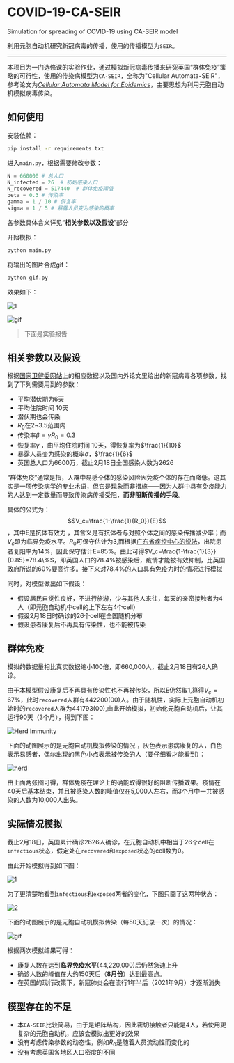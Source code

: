 # COVID-19-CA-SEIR
Simulation for spreading of COVID-19 using CA-SEIR model

利用元胞自动机研究新冠病毒的传播，使用的传播模型为`SEIR`。

---

本项目为一门选修课的实验作业，通过模拟新冠病毒传播来研究英国“群体免疫”策略的可行性，使用的传染病模型为`CA-SEIR`，全称为"Cellular Automata-SEIR"，参考论文为[*Cellular Automata Model for Epidemics*](http://csc.ucdavis.edu/~chaos/courses/nlp/Projects2008/SharonChang/Report.pdf)，主要思想为利用元胞自动机模拟病毒传染。

## 如何使用

安装依赖：

```bash
pip install -r requirements.txt
```

进入`main.py`，根据需要修改参数：

```python
N = 660000 # 总人口
N_infected = 26  # 初始感染人口
N_recovered = 517440  # 群体免疫阈值
beta = 0.3 # 传染率
gamma = 1 / 10 # 恢复率
sigma = 1 / 5 # 暴露人员变为感染的概率
```

各参数具体含义详见“**相关参数以及假设**”部分

开始模拟：

```bash
python main.py
```

将输出的图片合成gif：

```bash
python gif.py
```

效果如下：

![1](./pics/3.png)

![gif](./pics/demo.gif)

> 下面是实验报告

## 相关参数以及假设

根据[国家卫健委网站](http://www.nhc.gov.cn/)上的相应数据以及国内外论文里给出的新冠病毒各项参数，找到了下列需要用到的参数：

+ 平均潜伏期为6天
+ 平均住院时间 10天
+ 潜伏期也会传染
+ $R_0$在2~3.5范围内
+ 传染率$\beta=\gamma R_0=0.3$
+ 恢复率$\gamma$ ，由平均住院时间 10天，得恢复率为$\frac{1}{10}$
+ 暴露人员变为感染的概率$\sigma$，$\frac{1}{6}$
+ 英国总人口为6600万，截止2月18日全国感染人数为2626

“群体免疫”通常是指，人群中易感个体的感染风险因免疫个体的存在而降低。这其实是一项传染病学的专业术语，但它是现象而非措施——因为人群中具有免疫能力的人达到一定数量而导致传染病传播受阻，**而非阻断传播的手段**。

具体的公式为：$$V_c=\frac{1-\frac{1}{R_0}}{E}$$，其中E是抗体有效力  ，其含义是有抗体者与对照个体之间的感染传播减少率；而$V_c$即为临界免疫水平。$R_0$可保守估计为3,而根据[广东省疾控中心的说法](https://3g.163.com/news/article_cambrian/F6I5TTVG053299CD.html)，出院患者复阳率为14%，因此保守估计E=85%。由此可得$V_c=\frac{1-\frac{1}{3}}{0.85}=78.4\%$，即英国人口的78.4%被感染后，疫情才能被有效抑制，比英国政府所说的60%要高许多。接下来对78.4%的人口具有免疫力时的情况进行模拟

同时，对模型做出如下假设：

+ 假设居民自觉性良好，不进行旅游，少与其他人来往，每天的亲密接触者为4人（即元胞自动机中cell的上下左右4个cell）
+ 假设2月18日时确诊的26个cell在全国随机分布
+ 假设患者康复后不再具有传染性，也不能被传染

## 群体免疫

模拟的数据量相比真实数据缩小100倍，即660,000人，截止2月18日有26人确诊。

由于本模型假设康复后不再具有传染性也不再被传染，所以E仍然取1,算得$V_c=67\%$，此时`recovered`人群有442200(00)人。由于随机性，实际上元胞自动机初始时的`recovered`人群为441793(00),由此开始模拟，初始化元胞自动机后，让其运行90天（3个月），得到下图：

![Herd Immunity](./pics/herd.png)

下面的动图展示的是元胞自动机模拟传染的情况 ，灰色表示患病康复的人，白色表示易感者，偶尔出现的黑色小点表示被传染的人（要仔细看才能看到）：

![herd](./pics/herd_immune.gif)

由上面两张图可得，群体免疫在理论上的确能取得很好的阻断传播效果。疫情在40天后基本结束，并且被感染人数的峰值仅在5,000人左右，而3个月中一共被感染的人数为10,000人出头。

## 实际情况模拟

截止2月18日，英国累计确诊2626人确诊，在元胞自动机中相当于26个cell在`infectious`状态，假定处在`recovered`和`exposed`状态的cell数为0。

由此开始模拟得到如下图：

![1](./pics/3.png)

为了更清楚地看到`infectious`和`exposed`两者的变化，下图只画了这两种状态：

![2](./pics/2.png)

下面的动图展示的是元胞自动机模拟传染（每50天记录一次）的情况：

![gif](./pics/demo.gif)

根据两次模拟结果可得：

+ 康复人数在达到**临界免疫水平**(44,220,000)后仍然急速上升
+ 确诊人数的峰值在大约150天后（**8月份**）达到最高点。
+ 在英国的现行政策下，新冠肺炎会在流行1年半后（2021年9月）才逐渐消失

## 模型存在的不足

+ 本`CA-SEIR`比较简易，由于是矩阵结构，因此密切接触者只能是4人，若使用更复杂的元胞自动机，应该会模拟出更好的效果
+ 没有考虑传染参数的动态性，例如$R_0$是随着人员流动性而变化的
+ 没有考虑英国各地区人口密度的不同
